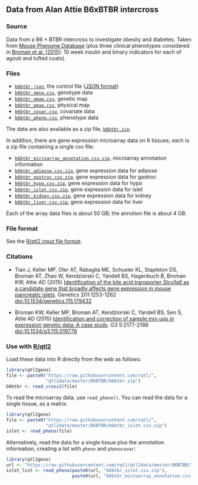 ## Data from Alan Attie B6xBTBR intercross

### Source

Data from a B6 &times; BTBR intercross to investigate obesity and
diabetes. Taken from
[Mouse Phenome Database](http://phenome.jax.org/db/q?rtn=projects/projdet&reqprojid=532)
(plus three clinical phenotypes considered in
[Broman et al. (2015)](http://www.ncbi.nlm.nih.gov/pubmed/26290572):
10 week insulin and binary indicators for each of agouti and tufted coats).

### Files

- [`b6btbr.json`](b6btbr.json), the control file ([JSON format](http://www.json.org/))
- [`b6btbr_geno.csv`](b6btbr_geno.csv), genotype data
- [`b6btbr_gmap.csv`](b6btbr_gmap.csv), genetic map
- [`b6btbr_pmap.csv`](b6btbr_pmap.csv), physical map
- [`b6btbr_covar.csv`](b6btbr_covar.csv), covariate data
- [`b6btbr_pheno.csv`](b6btbr_pheno.csv), phenotype data

The data are also available as a zip file, [`b6btbr.zip`](b6btbr.zip).

In addition, there are gene expression microarray data on 6 tissues;
each is a zip file containing a single csv file:

- [`b6btbr_microarray_annotation.csv.zip`](b6btbr_microarray_annotation.csv.zip),
  microarray annotation information
- [`b6btbr_adipose.csv.zip`](b6btbr_adipose.csv),
  gene expression data for adipose
- [`b6btbr_gastroc.csv.zip`](b6btbr_gastroc.csv),
  gene expression data for gastroc
- [`b6btbr_hypo.csv.zip`](b6btbr_hypo.csv),
  gene expression data for hypo
- [`b6btbr_islet.csv.zip`](b6btbr_islet.csv),
  gene expression data for islet
- [`b6btbr_kidney.csv.zip`](b6btbr_kidney.csv),
  gene expression data for kidney
- [`b6btbr_liver.csv.zip`](b6btbr_liver.csv),
  gene expression data for liver

Each of the array data files is about 50 GB; the annotion file is
about 4 GB.

### File format

See the [R/qtl2 input file format](http://kbroman.org/qtl2/assets/vignettes/input_files.html).

### Citations

- Tian J, Keller MP, Oler AT, Rabaglia ME, Schueler KL, Stapleton DS,
  Broman AT, Zhao W, Kendziorski C, Yandell BS, Hagenbuch B, Broman
  KW, Attie AD (2015)
  [Identification of the bile acid transporter _Slco1a6_ as a candidate gene that broadly affects gene expression in mouse pancreatic islets](http://www.ncbi.nlm.nih.gov/pubmed/26385979).
  Genetics 201:1253-1262
  [doi:10.1534/genetics.115.179432](http://doi.org/10.1534/genetics.115.179432)

- Broman KW, Keller MP, Broman AT, Kendziorski C, Yandell BS, Sen &#346;,
  Attie AD (2015)
  [Identification and correction of sample mix-ups in expression genetic data: A case study](http://www.ncbi.nlm.nih.gov/pubmed/26290572).
  G3 5:2177-2186
  [doi:10.1534/g3.115.019778](http://doi.org/10.1534/g3.115.019778)

### Use with [R/qtl2](http://kbroman.org/qtl2)

Load these data into R directly from the web as follows:

```r
library(qtl2geno)
file <- paste0("https://raw.githubusercontent.com/rqtl/",
               "qtl2data/master/B6BTBR/b6btbr.zip")
b6btbr <- read_cross2(file)
```

To read the microarray data, use `read_pheno()`. You can read the data
for a single tissue, as a matrix:

```r
library(qtl2geno)
file <- paste0("https://raw.githubusercontent.com/rqtl/",
               "qtl2data/master/B6BTBR/b6btbr_islet.csv.zip")
islet <- read_pheno(file)
```

Alternatively, read the data for a single tissue plus the annotation
information, creating a list with `pheno` and `phenocovar`:

```r
library(qtl2geno)
url <- "https://raw.githubusercontent.com/rqtl/qtl2data/master/B6BTBR/"
islet_list <- read_pheno(paste0(url, "b6btbr_islet.csv.zip"),
                         paste0(url, "b6btbr_microarray_annotation.csv.zip"))
```
